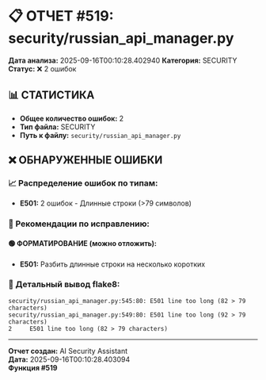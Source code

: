 # 📋 ОТЧЕТ #519: security/russian_api_manager.py

**Дата анализа:** 2025-09-16T00:10:28.402940
**Категория:** SECURITY
**Статус:** ❌ 2 ошибок

## 📊 СТАТИСТИКА

- **Общее количество ошибок:** 2
- **Тип файла:** SECURITY
- **Путь к файлу:** `security/russian_api_manager.py`

## ❌ ОБНАРУЖЕННЫЕ ОШИБКИ

### 📈 Распределение ошибок по типам:

- **E501:** 2 ошибок - Длинные строки (>79 символов)

### 🎯 Рекомендации по исправлению:

#### 🟢 ФОРМАТИРОВАНИЕ (можно отложить):
- **E501:** Разбить длинные строки на несколько коротких

### 📝 Детальный вывод flake8:

```
security/russian_api_manager.py:545:80: E501 line too long (82 > 79 characters)
security/russian_api_manager.py:549:80: E501 line too long (92 > 79 characters)
2     E501 line too long (82 > 79 characters)

```

---
**Отчет создан:** AI Security Assistant  
**Дата:** 2025-09-16T00:10:28.403094  
**Функция #519**
